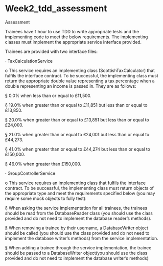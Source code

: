 # Week2_tdd_assessment


Assessment

Trainees have 1 hour to use TDD to write appropriate tests and the implementing code to meet the below requirements. The implementing classes must implement the appropriate service interface provided.

Trainees are provided with two interface files:

· TaxCalculationService

o This service requires an implementing class (ScottishTaxCalculator) that fulfils the interface contract. To be successful, the implementing class must return the appropriate double value representing a tax percentage when a double representing an income is passed in. They are as follows:

§ 0.0% when less than or equal to £11,500.

§ 19.0% when greater than or equal to £11,851 but less than or equal to £13,850.

§ 20.0% when greater than or equal to £13,851 but less than or equal to £24,000.

§ 21.0% when greater than or equal to £24,001 but less than or equal to £44,273.

§ 41.0% when greater than or equal to £44,274 but less than or equal to £150,000.

§ 46.0% when greater than £150,000.

· GroupControllerService

o This service requires an implementing class that fulfils the interface contract. To be successful, the implementing class must return objects of the appropriate type and meet the requirements specified below (you may require some mock objects to fully test):

§ When asking the service implementation for all trainees, the trainees should be read from the DatabaseReader class (you should use the class provided and do not need to implement the database reader’s methods).

§ When removing a trainee by their username, a DatabaseWriter object should be called (you should use the class provided and do not need to implement the database writer’s methods) from the service implementation.

§ When adding a trainee through the service implementation, the trainee should be passed to a DatabaseWriter object(you should use the class provided and do not need to implement the database writer’s methods)
